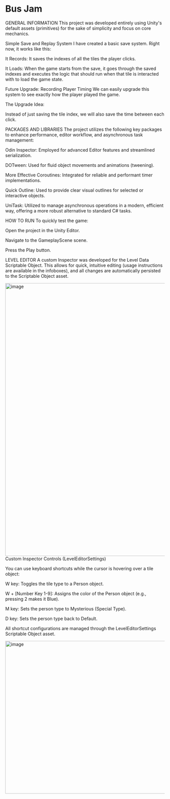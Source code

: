 # Bus Jam

GENERAL INFORMATION
This project was developed entirely using Unity's default assets (primitives) for the sake of simplicity and focus on core mechanics.

Simple Save and Replay System
I have created a basic save system. Right now, it works like this:

It Records: It saves the indexes of all the tiles the player clicks.

It Loads: When the game starts from the save, it goes through the saved indexes and executes the logic that should run when that tile is interacted with to load the game state.

Future Upgrade: Recording Player Timing
We can easily upgrade this system to see exactly how the player played the game.

The Upgrade Idea:

Instead of just saving the tile index, we will also save the time between each click.

PACKAGES AND LIBRARIES
The project utilizes the following key packages to enhance performance, editor workflow, and asynchronous task management:

Odin Inspector: Employed for advanced Editor features and streamlined serialization.

DOTween: Used for fluid object movements and animations (tweening).

More Effective Coroutines: Integrated for reliable and performant timer implementations.

Quick Outline: Used to provide clear visual outlines for selected or interactive objects.

UniTask: Utilized to manage asynchronous operations in a modern, efficient way, offering a more robust alternative to standard C# tasks.

HOW TO RUN
To quickly test the game:

Open the project in the Unity Editor.

Navigate to the GameplayScene scene.

Press the Play button.

LEVEL EDITOR
A custom Inspector was developed for the Level Data Scriptable Object. This allows for quick, intuitive editing (usage instructions are available in the infoboxes), and all changes are automatically persisted to the Scriptable Object asset.

<img width="789" height="861" alt="image" src="https://github.com/user-attachments/assets/077accb3-b73f-481c-ab13-afd62af75d8a" />
Custom Inspector Controls (LevelEditorSettings)

You can use keyboard shortcuts while the cursor is hovering over a tile object:

W key: Toggles the tile type to a Person object.

W + [Number Key 1-9]: Assigns the color of the Person object (e.g., pressing 2 makes it Blue).

M key: Sets the person type to Mysterious (Special Type).

D key: Sets the person type back to Default.

All shortcut configurations are managed through the LevelEditorSettings Scriptable Object asset.

<img width="777" height="482" alt="image" src="https://github.com/user-attachments/assets/542cb6cd-3eea-4dd9-84c3-52794e8f6bd4" />
